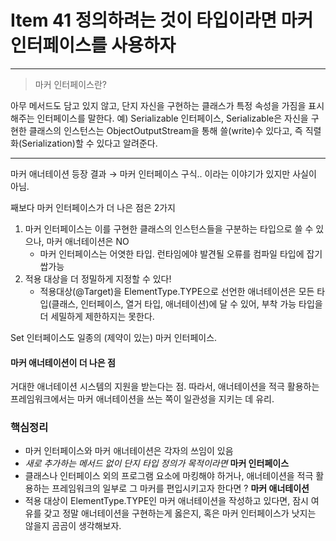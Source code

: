 # Item 41 정의하려는 것이 타입이라면 마커 인터페이스를 사용하자

--------------------------------------------

> 마커 인터페이스란?
 
아무 메서드도 담고 있지 않고, 단지 자신을 구현하는 클래스가 특정 속성을 가짐을 표시해주는 
인터페이스를 말한다. 
예) Serializable 인터페이스, Serializable은 자신을 구현한 클래스의 인스턴스는 ObjectOutputStream을 
통해 쓸(write)수 있다고, 즉 직렬화(Serialization)할 수 있다고 알려준다. 

<hr>
마커 애너테이션 등장 결과 → 마커 인터페이스 구식.. 이라는 이야기가 있지만 사실이 아님.

째보다 마커 인터페이스가 더 나은 점은 2가지 
1. 마커 인터페이스는 이를 구현한 클래스의 인스턴스들을 구분하는 타입으로 쓸 수 있으나, 마커 애너테이션은 NO
    - 마커 인터페이스는 어엿한 타입. 런타임에야 발견될 오류를 컴파일 타입에 잡기 쌉가능
2. 적용 대상을 더 정밀하게 지정할 수 있다!
    - 적용대상(@Target)을 ElementType.TYPE으로 선언한 애너테이션은 모든 타입(클래스, 인터페이스, 열거 타입, 애너테이션)에 달 수 있어, 부착 가능 타입을 더 세밀하게 제한하지는 못한다.

Set 인터페이스도 일종의 (제약이 있는) 마커 인터페이스. 


#### 마커 애너테이션이 더 나은 점
거대한 애너테이션 시스템의 지원을 받는다는 점. 
따라서, 애너테이션을 적극 활용하는 프레임워크에서는 마커 애너테이션을 쓰는 쪽이 일관성을 지키는 데
유리.






### 핵심정리 
- 마커 인터페이스와 마커 애너테이션은 각자의 쓰임이 있음
- _새로 추가하는 메서드 없이 단지 타입 정의가 목적이라면_ **마커 인터페이스**
- 클래스나 인터페이스 외의 프로그램 요소에 마킹해야 하거나, 애너테이션을 적극 활용하는 프레임워크의 일부로 그 마커를 편입시키고자 한다면 ? **마커 애너테이션**
- 적용 대상이 ElementType.TYPE인 마커 애너테이션을 작성하고 있다면, 잠시 여유를 갖고 정말 애너테이션을 구현하는게 옳은지, 혹은 마커 인터페이스가 낫지는 않을지 곰곰이 생각해보자. 